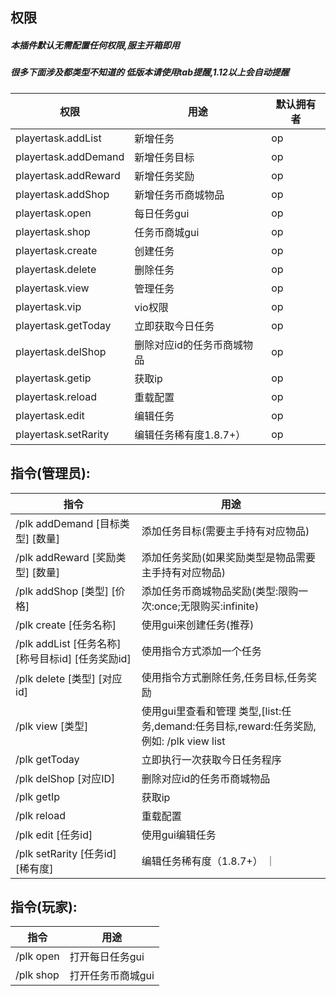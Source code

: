 ## 权限
##### 本插件默认无需配置任何权限,服主开箱即用  
##### 很多下面涉及都类型不知道的 低版本请使用tab提醒,1.12以上会自动提醒

|  权限 | 用途  | 默认拥有者 |
| ------------ | ------------ | ------------ |
| playertask.addList  | 新增任务  | op |
| playertask.addDemand  | 新增任务目标  | op |
| playertask.addReward  | 新增任务奖励  | op |
| playertask.addShop  | 新增任务币商城物品  | op |
| playertask.open  | 每日任务gui  | op |
| playertask.shop  | 任务币商城gui  | op |
| playertask.create  | 创建任务  | op |
| playertask.delete  | 删除任务  | op |
| playertask.view  | 管理任务  | op |
| playertask.vip  | vio权限  | op |
| playertask.getToday  | 立即获取今日任务  | op |
| playertask.delShop  | 删除对应id的任务币商城物品  | op |
| playertask.getip  | 获取ip  | op |
| playertask.reload  | 重载配置  | op |
| playertask.edit  | 编辑任务  | op |
| playertask.setRarity  | 编辑任务稀有度1.8.7+）  | op |

## 指令(管理员):
|  指令 | 用途  |
| ------------ | ------------ |
| /plk addDemand [目标类型] [数量] | 添加任务目标(需要主手持有对应物品)  |
| /plk addReward [奖励类型] [数量] | 添加任务奖励(如果奖励类型是物品需要主手持有对应物品) |
| /plk addShop [类型] [价格] | 添加任务币商城物品奖励(类型:限购一次:once;无限购买:infinite) |
| /plk create [任务名称]   |  使用gui来创建任务(推荐) |
| /plk addList [任务名称] [称号目标id] [任务奖励id] | 使用指令方式添加一个任务 |
| /plk delete [类型] [对应id] | 使用指令方式删除任务,任务目标,任务奖励 |
| /plk view [类型] | 使用gui里查看和管理 类型,[list:任务,demand:任务目标,reward:任务奖励,例如: /plk view list|
| /plk getToday | 立即执行一次获取今日任务程序|
|/plk delShop [对应ID] | 删除对应id的任务币商城物品|
|/plk getIp | 获取ip|
|/plk reload | 重载配置|
|/plk edit [任务id] | 使用gui编辑任务  |
|/plk setRarity [任务id] [稀有度]| 编辑任务稀有度（1.8.7+） ｜

## 指令(玩家):
|  指令 | 用途  |
| ------------ | ------------    |
| /plk open    | 打开每日任务gui  |
| /plk shop    | 打开任务币商城gui  |